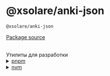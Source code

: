 <h1>@xsolare/anki-json</h1>

`@xsolare/anki-json`

<a href="">Package source</a>

<br />
Утилиты для разработки
<details>
  <summary><a href="https://www.npmjs.com/package/pnpm">pnpm</a></summary>

On macOS, Linux, or Windows Subsystem for Linux:

```shell
curl -fsSL https://get.pnpm.io/install.sh | sh -
```

On Windows (using PowerShell):

```shell
iwr https://get.pnpm.io/install.ps1 -useb | iex
```

На Alpine Linux

```shell
wget -qO /bin/pnpm "https://github.com/pnpm/pnpm/releases/latest/download/pnpm-linuxstatic-x64" && chmod +x /bin/pnpm
```

Using npm:

```shell
npx pnpm add -g pnpm
```

(По желанию) pnpm использует форматы npm конфигурации. Следовательно, вы должны задавать конфигурации так же, как и для npm:

```shell
pnpm config set store-dir /path/to/.pnpm-store
```

</details>

<details>
  <summary><a href="https://github.com/nvm-sh/nvm">nvm</a></summary>

Установка Linux

```shell
curl -o- https://raw.githubusercontent.com/nvm-sh/nvm/v0.39.3/install.sh | bash
```

Установка Windows

```shell
https://github.com/coreybutler/nvm-windows/releases
```

После установки nvm

```shell
nvm use
```

</details>

<br />
